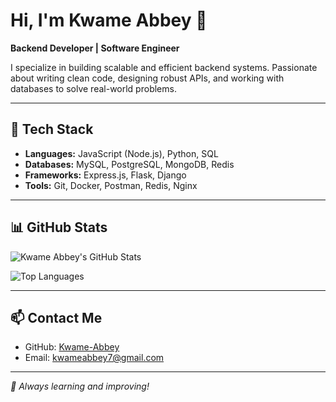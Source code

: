 # Hi, I'm Kwame Abbey 👋

**Backend Developer | Software Engineer**  

I specialize in building scalable and efficient backend systems. Passionate about writing clean code, designing robust APIs, and working with databases to solve real-world problems.

---

## 🔧 Tech Stack

- **Languages:** JavaScript (Node.js), Python, SQL  
- **Databases:** MySQL, PostgreSQL, MongoDB, Redis  
- **Frameworks:** Express.js, Flask, Django  
- **Tools:** Git, Docker, Postman, Redis, Nginx  

---

## 📊 GitHub Stats

![Kwame Abbey's GitHub Stats](https://github-readme-stats.vercel.app/api?username=Kwame-Abbey&show_icons=true&theme=dark)  

![Top Languages](https://github-readme-stats.vercel.app/api/top-langs/?username=Kwame-Abbey&layout=compact&theme=dark)

---

## 📫 Contact Me

- GitHub: [Kwame-Abbey](https://github.com/Kwame-Abbey)  
- Email: [kwameabbey7@gmail.com](mailto:kwameabbey7@gmail.com)  

---

*🚀 Always learning and improving!*  

